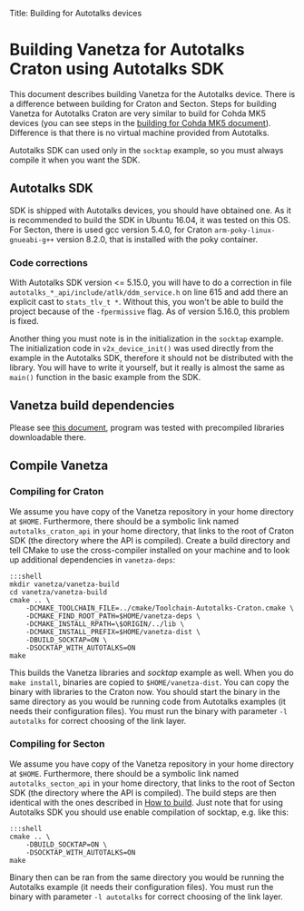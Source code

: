 Title: Building for Autotalks devices

# Building Vanetza for Autotalks Craton using Autotalks SDK

This document describes building Vanetza for the Autotalks device. There is a difference between building for Craton and Secton.
Steps for building Vanetza for Autotalks Craton are very similar to build for Cohda MK5 devices (you can see steps in the [building for Cohda MK5 document](vanetza-build-dependencies.md)). Difference is that there is no virtual machine provided from Autotalks.

Autotalks SDK can used only in the `socktap` example, so you must always compile it when you want the SDK.

## Autotalks SDK

SDK is shipped with Autotalks devices, you should have obtained one. As it is recommended to build the SDK in Ubuntu 16.04, it was tested on this OS. For Secton, there is used gcc version 5.4.0, for Craton `arm-poky-linux-gnueabi-g++` version 8.2.0, that is installed with the poky container.

### Code corrections

With Autotalks SDK version <= 5.15.0, you will have to do a correction in file `autotalks_*_api/include/atlk/ddm_service.h` on line 615 and add there an explicit cast to `stats_tlv_t *`. Without this, you won't be able to build the project because of the `-fpermissive` flag. As of version 5.16.0, this problem is fixed.

Another thing you must note is in the initialization in the `socktap` example. The initialization code in `v2x_device_init()` was used directly from the example in the Autotalks SDK, therefore it should not be distributed with the library. You will have to write it yourself, but it really is almost the same as `main()` function in the basic example from the SDK.

## Vanetza build dependencies

Please see [this document](vanetza-build-dependencies.md), program was tested with precompiled libraries downloadable there.

## Compile Vanetza

### Compiling for Craton
We assume you have copy of the Vanetza repository in your home directory at `$HOME`.
Furthermore, there should be a symbolic link named `autotalks_craton_api` in your home directory, that links to the root of Craton SDK (the directory where the API is compiled).
Create a build directory and tell CMake to use the cross-compiler installed on your machine and to look up additional dependencies in `vanetza-deps`:

    :::shell
    mkdir vanetza/vanetza-build
    cd vanetza/vanetza-build
    cmake .. \
        -DCMAKE_TOOLCHAIN_FILE=../cmake/Toolchain-Autotalks-Craton.cmake \
        -DCMAKE_FIND_ROOT_PATH=$HOME/vanetza-deps \
        -DCMAKE_INSTALL_RPATH=\$ORIGIN/../lib \
        -DCMAKE_INSTALL_PREFIX=$HOME/vanetza-dist \
        -DBUILD_SOCKTAP=ON \
        -DSOCKTAP_WITH_AUTOTALKS=ON
    make

This builds the Vanetza libraries and *socktap* example as well. When you do `make install`, binaries are copied to `$HOME/vanetza-dist`. You can copy the binary with libraries to the Craton now. You should start the binary in the same directory as you would be running code from Autotalks examples (it needs their configuration files). You must run the binary with parameter `-l autotalks` for correct choosing of the link layer.

### Compiling for Secton
We assume you have copy of the Vanetza repository in your home directory at `$HOME`.
Furthermore, there should be a symbolic link named `autotalks_secton_api` in your home directory, that links to the root of Secton SDK (the directory where the API is compiled). The build steps are then identical with the ones described in [How to build](vanetza-build-dependencies.md). Just note that for using Autotalks SDK you should use enable compilation of socktap, e.g. like this:

    :::shell
    cmake .. \
        -DBUILD_SOCKTAP=ON \
        -DSOCKTAP_WITH_AUTOTALKS=ON
    make

Binary then can be ran from the same directory you would be running the Autotalks example (it needs their configuration files). You must run the binary with parameter `-l autotalks` for correct choosing of the link layer.

